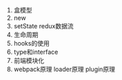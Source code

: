 1. 盒模型
2. new
3. setState redux数据流
4. 生命周期
5. hooks的使用
6. type和interface
7. 前端模块化
8. webpack原理 loader原理 plugin原理
